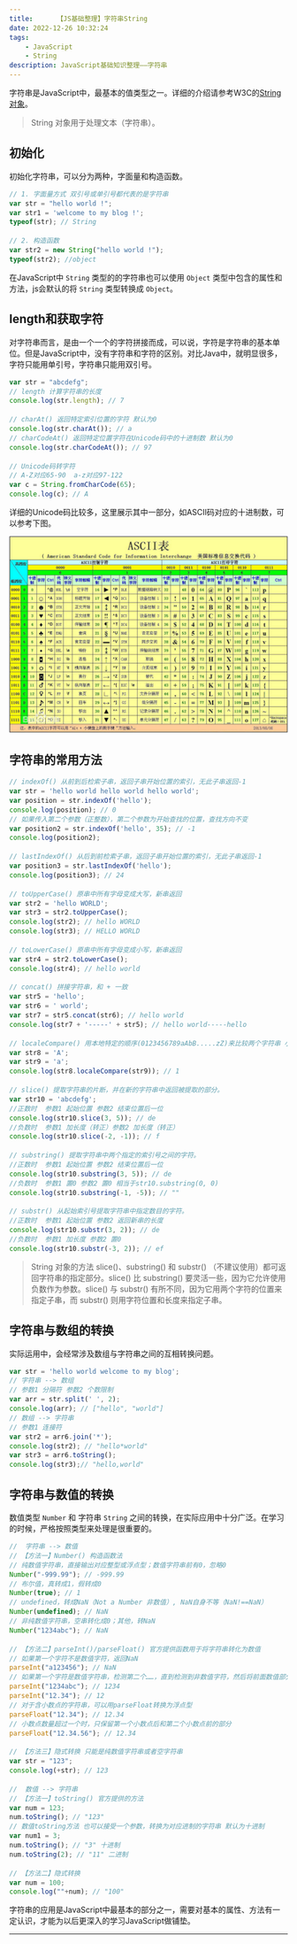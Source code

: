 ```yaml
---
title:      【JS基础整理】字符串String
date: 2022-12-26 10:32:24
tags:
    - JavaScript
    - String
description: JavaScript基础知识整理——字符串
---
```



字符串是JavaScript中，最基本的值类型之一。详细的介绍请参考W3C的[String对象][1]。

> String 对象用于处理文本（字符串）。

## 初始化

初始化字符串，可以分为两种，字面量和构造函数。  

```js
// 1. 字面量方式 双引号或单引号都代表的是字符串
var str = "hello world !";
var str1 = 'welcome to my blog !';
typeof(str); // String

// 2. 构造函数
var str2 = new String("hello world !");
typeof(str2); //object
```

在JavaScript中 `String` 类型的的字符串也可以使用 `Object` 类型中包含的属性和方法，js会默认的将 `String` 类型转换成 `Object`。

## length和获取字符

对字符串而言，是由一个一个的字符拼接而成，可以说，字符是字符串的基本单位。但是JavaScript中，没有字符串和字符的区别。对比Java中，就明显很多，字符只能用单引号，字符串只能用双引号。  

```js
var str = "abcdefg";
// length 计算字符串的长度
console.log(str.length); // 7

// charAt() 返回特定索引位置的字符 默认为0
console.log(str.charAt()); // a
// charCodeAt() 返回特定位置字符在Unicode码中的十进制数 默认为0
console.log(str.charCodeAt()); // 97

// Unicode码转字符
// A-Z对应65-90  a-z对应97-122
var c = String.fromCharCode(65);
console.log(c); // A
```

详细的Unicode码比较多，这里展示其中一部分，如ASCII码对应的十进制数，可以参考下图。  

<img class="shadow" src="/img/article/js-base/ASCII.jpg" alt="ASCII码表" />

## 字符串的常用方法

```js
// indexOf() 从前到后检索子串，返回子串开始位置的索引，无此子串返回-1
var str = 'hello world hello world hello world';
var position = str.indexOf('hello');
console.log(position); // 0
// 如果传入第二个参数（正整数），第二个参数为开始查找的位置，查找方向不变
var position2 = str.indexOf('hello', 35); // -1
console.log(position2);

// lastIndexOf() 从后到前检索子串，返回子串开始位置的索引，无此子串返回-1
var position3 = str.lastIndexOf('hello');
console.log(position3); // 24

// toUpperCase() 原串中所有字母变成大写，新串返回
var str2 = 'hello WORLD';
var str3 = str2.toUpperCase();
console.log(str2); // hello WORLD
console.log(str3); // HELLO WORLD

// toLowerCase() 原串中所有字母变成小写，新串返回
var str4 = str2.toLowerCase();
console.log(str4); // hello world

// concat() 拼接字符串，和 + 一致
var str5 = 'hello';
var str6 = ' world';
var str7 = str5.concat(str6); // hello world
console.log(str7 + '-----' + str5); // hello world-----hello

// localeCompare() 用本地特定的顺序(0123456789aAbB.....zZ)来比较两个字符串 小 -1；等 0；大 1
var str8 = 'A';
var str9 = 'a';
console.log(str8.localeCompare(str9)); // 1

// slice() 提取字符串的片断，并在新的字符串中返回被提取的部分。
var str10 = 'abcdefg';
//正数时  参数1 起始位置 参数2 结束位置后一位
console.log(str10.slice(3, 5)); // de
//负数时  参数1 加长度（转正）参数2 加长度（转正）
console.log(str10.slice(-2, -1)); // f

// substring() 提取字符串中两个指定的索引号之间的字符。
//正数时  参数1 起始位置 参数2 结束位置后一位
console.log(str10.substring(3, 5)); // de
//负数时  参数1 置0 参数2 置0 相当于str10.substring(0, 0)
console.log(str10.substring(-1, -5)); // ""

// substr() 从起始索引号提取字符串中指定数目的字符。
//正数时  参数1 起始位置 参数2 返回新串的长度
console.log(str10.substr(3, 2)); // de
//负数时  参数1 加长度 参数2 置0
console.log(str10.substr(-3, 2)); // ef
```

> String 对象的方法 slice()、substring() 和 substr() （不建议使用）都可返回字符串的指定部分。slice() 比 substring() 要灵活一些，因为它允许使用负数作为参数。slice() 与 substr() 有所不同，因为它用两个字符的位置来指定子串，而 substr() 则用字符位置和长度来指定子串。

## 字符串与数组的转换

实际运用中，会经常涉及数组与字符串之间的互相转换问题。

```js
var str = 'hello world welcome to my blog';
// 字符串 --> 数组
// 参数1 分隔符 参数2 个数限制
var arr = str.split(' ', 2);
console.log(arr); // ["hello", "world"]
// 数组 --> 字符串
// 参数1 连接符
var str2 = arr6.join('*');
console.log(str2); // "hello*world"
var str3 = arr6.toString();
console.log(str3);// "hello,world"
```

## 字符串与数值的转换

数值类型 `Number` 和 字符串 `String` 之间的转换，在实际应用中十分广泛。在学习的时候，严格按照类型来处理是很重要的。

```js
//  字符串 --> 数值
// 【方法一】Number() 构造函数法
// 纯数值字符串，直接输出对应整型或浮点型；数值字符串前有0，忽略0
Number("-999.99"); // -999.99
// 布尔值，真转成1，假转成0
Number(true); // 1
// undefined，转成NaN（Not a Number 非数值）, NaN自身不等（NaN!==NaN）
Number(undefined); // NaN
// 非纯数值字符串，空串转化成0；其他，转NaN
Number("1234abc"); // NaN

// 【方法二】parseInt()/parseFloat() 官方提供函数用于将字符串转化为数值
// 如果第一个字符不是数值字符，返回NaN
parseInt("a123456"); // NaN
// 如果第一个字符是数值字符串，检测第二个……，直到检测到非数值字符，然后将前面数值部分返回
parseInt("1234abc"); // 1234
parseInt("12.34"); // 12
// 对于含小数点的字符串，可以用parseFloat转换为浮点型
parseFloat("12.34"); // 12.34
// 小数点数量超过一个时，只保留第一个小数点后和第二个小数点前的部分
parseFloat("12.34.56"); // 12.34

// 【方法三】隐式转换 只能是纯数值字符串或者空字符串
var str = "123";
console.log(+str); // 123

//  数值 --> 字符串
// 【方法一】toString() 官方提供的方法
var num = 123;
num.toString(); // "123"
// 数值toString方法 也可以接受一个参数，转换为对应进制的字符串 默认为十进制
var num1 = 3;
num.toString(); // "3" 十进制
num.toString(2); // "11" 二进制

// 【方法二】隐式转换
var num = 100;
console.log(""+num); // "100"
```


字符串的应用是JavaScript中最基本的部分之一，需要对基本的属性、方法有一定认识，才能为以后更深入的学习JavaScript做铺垫。

---  

[1]: http://www.w3school.com.cn/jsref/jsref_obj_string.asp